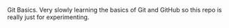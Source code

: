 Git Basics. Very slowly learning the basics of Git and GitHub so this repo is really just for experimenting.
